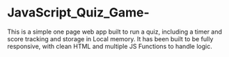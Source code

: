 # JavaScript_Quiz_Game-
This is a simple one page web app built to run a quiz, including a timer and score tracking and storage in Local memory. It has been built to be fully responsive, with clean HTML and multiple JS Functions to handle logic.
